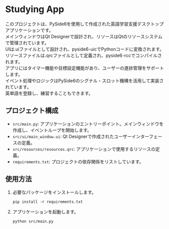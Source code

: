 # Studying App


このプロジェクトは、PySide6を使用して作成された英語学習支援デスクトップアプリケーションです。<br>
メインウィンドウはQt Designerで設計され、リソースはQtのリソースシステムで管理されています。<br>
UIは.uiファイルとして設計され、pyside6-uicでPythonコードに変換されます。<br>
リソースファイルは.qrcファイルとして定義され、pyside6-rccでコンパイルされます。<br>
アプリにはタイマー機能や目標設定機能があり、ユーザーの進捗管理をサポートします。<br>
イベント処理やロジックはPySide6のシグナル・スロット機構を活用して実装されています。<br>
英単語を登録し、練習することもできます。


## プロジェクト構成

- `src/main.py`: アプリケーションのエントリーポイント。メインウィンドウを作成し、イベントループを開始します。
- `src/ui/main_window.ui`: Qt Designerで作成されたユーザーインターフェースの定義。
- `src/resources/resources.qrc`: アプリケーションで使用するリソースの定義。
- `requirements.txt`: プロジェクトの依存関係をリストしています。

## 使用方法

1. 必要なパッケージをインストールします。
   ```
   pip install -r requirements.txt
   ```

2. アプリケーションを起動します。
   ```
   python src/main.py
   ```
